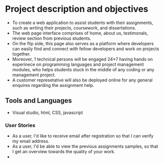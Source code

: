 # Project description and objectives
- To create a web application to assist students with their assignments, such as writing their projects, coursework, and dissertations. 
- The web page interface comprises of home, about us, testimonals, review section from previous students.
- On the flip side, this page also serves as a platform where developers can easily find and connect with fellow developers and work on projects together. 
- Moreover, 1 technical persons will be engaged 24*7 having hands on experinece on programming languages and project management modules, who helps students stuck in the middle of any coding or any management project. 
- A customer represetative will also be deployed online for any general enquires regarding the assignment help.

## Tools and Languages

- Visual studio, html, CSS, javascript

### User Stories
- As a user, I'd like to receive email after registration so that I can verify my email address.
- As a user, I'd be able to view the previous assignments samples, so that I get an overview towards the quality of your work.
- 



